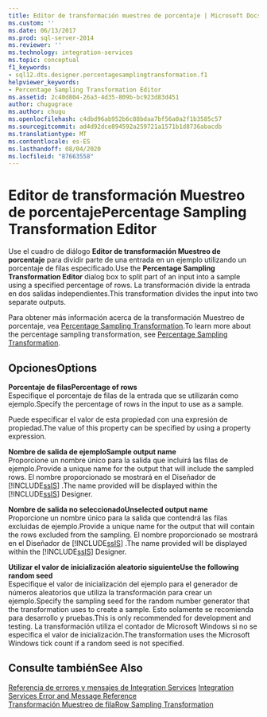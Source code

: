 ```yaml
---
title: Editor de transformación muestreo de porcentaje | Microsoft Docs
ms.custom: ''
ms.date: 06/13/2017
ms.prod: sql-server-2014
ms.reviewer: ''
ms.technology: integration-services
ms.topic: conceptual
f1_keywords:
- sql12.dts.designer.percentagesamplingtransformation.f1
helpviewer_keywords:
- Percentage Sampling Transformation Editor
ms.assetid: 2c40d804-26a3-4d35-809b-bc923d83d451
author: chugugrace
ms.author: chugu
ms.openlocfilehash: c4dbd96ab952b6c88bdaa7bf56a0a2f1b3585c57
ms.sourcegitcommit: ad4d92dce894592a259721a1571b1d8736abacdb
ms.translationtype: MT
ms.contentlocale: es-ES
ms.lasthandoff: 08/04/2020
ms.locfileid: "87663558"
---
```

# <a name="percentage-sampling-transformation-editor"></a><span data-ttu-id="b6aed-102">Editor de transformación Muestreo de porcentaje</span><span class="sxs-lookup"><span data-stu-id="b6aed-102">Percentage Sampling Transformation Editor</span></span>
  <span data-ttu-id="b6aed-103">Use el cuadro de diálogo **Editor de transformación Muestreo de porcentaje** para dividir parte de una entrada en un ejemplo utilizando un porcentaje de filas especificado.</span><span class="sxs-lookup"><span data-stu-id="b6aed-103">Use the **Percentage Sampling Transformation Editor** dialog box to split part of an input into a sample using a specified percentage of rows.</span></span> <span data-ttu-id="b6aed-104">La transformación divide la entrada en dos salidas independientes.</span><span class="sxs-lookup"><span data-stu-id="b6aed-104">This transformation divides the input into two separate outputs.</span></span>  
  
 <span data-ttu-id="b6aed-105">Para obtener más información acerca de la transformación Muestreo de porcentaje, vea [Percentage Sampling Transformation](data-flow/transformations/percentage-sampling-transformation.md).</span><span class="sxs-lookup"><span data-stu-id="b6aed-105">To learn more about the percentage sampling transformation, see [Percentage Sampling Transformation](data-flow/transformations/percentage-sampling-transformation.md).</span></span>  
  
## <a name="options"></a><span data-ttu-id="b6aed-106">Opciones</span><span class="sxs-lookup"><span data-stu-id="b6aed-106">Options</span></span>  
 <span data-ttu-id="b6aed-107">**Porcentaje de filas**</span><span class="sxs-lookup"><span data-stu-id="b6aed-107">**Percentage of rows**</span></span>  
 <span data-ttu-id="b6aed-108">Especifique el porcentaje de filas de la entrada que se utilizarán como ejemplo.</span><span class="sxs-lookup"><span data-stu-id="b6aed-108">Specify the percentage of rows in the input to use as a sample.</span></span>  
  
 <span data-ttu-id="b6aed-109">Puede especificar el valor de esta propiedad con una expresión de propiedad.</span><span class="sxs-lookup"><span data-stu-id="b6aed-109">The value of this property can be specified by using a property expression.</span></span>  
  
 <span data-ttu-id="b6aed-110">**Nombre de salida de ejemplo**</span><span class="sxs-lookup"><span data-stu-id="b6aed-110">**Sample output name**</span></span>  
 <span data-ttu-id="b6aed-111">Proporcione un nombre único para la salida que incluirá las filas de ejemplo.</span><span class="sxs-lookup"><span data-stu-id="b6aed-111">Provide a unique name for the output that will include the sampled rows.</span></span> <span data-ttu-id="b6aed-112">El nombre proporcionado se mostrará en el Diseñador de [!INCLUDE[ssIS](../includes/ssis-md.md)] .</span><span class="sxs-lookup"><span data-stu-id="b6aed-112">The name provided will be displayed within the [!INCLUDE[ssIS](../includes/ssis-md.md)] Designer.</span></span>  
  
 <span data-ttu-id="b6aed-113">**Nombre de salida no seleccionado**</span><span class="sxs-lookup"><span data-stu-id="b6aed-113">**Unselected output name**</span></span>  
 <span data-ttu-id="b6aed-114">Proporcione un nombre único para la salida que contendrá las filas excluidas de ejemplo.</span><span class="sxs-lookup"><span data-stu-id="b6aed-114">Provide a unique name for the output that will contain the rows excluded from the sampling.</span></span> <span data-ttu-id="b6aed-115">El nombre proporcionado se mostrará en el Diseñador de [!INCLUDE[ssIS](../includes/ssis-md.md)] .</span><span class="sxs-lookup"><span data-stu-id="b6aed-115">The name provided will be displayed within the [!INCLUDE[ssIS](../includes/ssis-md.md)] Designer.</span></span>  
  
 <span data-ttu-id="b6aed-116">**Utilizar el valor de inicialización aleatorio siguiente**</span><span class="sxs-lookup"><span data-stu-id="b6aed-116">**Use the following random seed**</span></span>  
 <span data-ttu-id="b6aed-117">Especifique el valor de inicialización del ejemplo para el generador de números aleatorios que utiliza la transformación para crear un ejemplo.</span><span class="sxs-lookup"><span data-stu-id="b6aed-117">Specify the sampling seed for the random number generator that the transformation uses to create a sample.</span></span> <span data-ttu-id="b6aed-118">Esto solamente se recomienda para desarrollo y pruebas.</span><span class="sxs-lookup"><span data-stu-id="b6aed-118">This is only recommended for development and testing.</span></span> <span data-ttu-id="b6aed-119">La transformación utiliza el contador de Microsoft Windows si no se especifica el valor de inicialización.</span><span class="sxs-lookup"><span data-stu-id="b6aed-119">The transformation uses the Microsoft Windows tick count if a random seed is not specified.</span></span>  
  
## <a name="see-also"></a><span data-ttu-id="b6aed-120">Consulte también</span><span class="sxs-lookup"><span data-stu-id="b6aed-120">See Also</span></span>  
 <span data-ttu-id="b6aed-121">[Referencia de errores y mensajes de Integration Services](../../2014/integration-services/integration-services-error-and-message-reference.md) </span><span class="sxs-lookup"><span data-stu-id="b6aed-121">[Integration Services Error and Message Reference](../../2014/integration-services/integration-services-error-and-message-reference.md) </span></span>  
 [<span data-ttu-id="b6aed-122">Transformación Muestreo de fila</span><span class="sxs-lookup"><span data-stu-id="b6aed-122">Row Sampling Transformation</span></span>](data-flow/transformations/row-sampling-transformation.md)  
  
  
